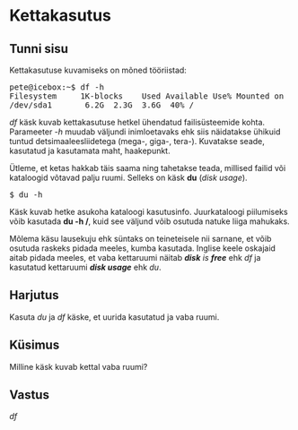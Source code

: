 ﻿# Kettakasutus

## Tunni sisu

Kettakasutuse kuvamiseks on mõned tööriistad:

<pre>
pete@icebox:~$ df -h
Filesystem     1K-blocks    Used Available Use% Mounted on
/dev/sda1       6.2G  2.3G  3.6G  40% /
</pre>

*df* käsk kuvab kettakasutuse hetkel ühendatud failisüsteemide kohta. Parameeter *-h* muudab väljundi inimloetavaks ehk siis näidatakse ühikuid tuntud detsimaaleesliidetega (mega-, giga-, tera-). Kuvatakse seade, kasutatud ja kasutamata maht, haakepunkt.

Ütleme, et ketas hakkab täis saama ning tahetakse teada, millised failid või kataloogid võtavad palju ruumi. Selleks on käsk <b>du</b> (*disk usage*).

<pre>$ du -h</pre>

Käsk kuvab hetke asukoha kataloogi kasutusinfo. Juurkataloogi piilumiseks võib kasutada <b>du -h /</b>, kuid see väljund võib osutuda natuke liiga mahukaks.

Mõlema käsu lausekuju ehk süntaks on teineteisele nii sarnane, et võib osutuda raskeks pidada meeles, kumba kasutada. Inglise keele oskajaid aitab pidada meeles, et vaba kettaruumi näitab *<b>disk</b> is <b>free</b>* ehk *df* ja kasutatud kettaruumi *<b>disk usage</b>* ehk *du*.  

## Harjutus

Kasuta *du* ja *df* käske, et uurida kasutatud ja vaba ruumi.

## Küsimus

Milline käsk kuvab kettal vaba ruumi?

## Vastus

*df*
